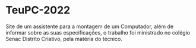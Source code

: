 # TeuPC-2022
 Site de um assistente para a montagem de um Computador, além de informar sobre as suas especificações, o trabalho foi ministrado no colégio Senac Distrito Criativo, pela matéria do técnico.
